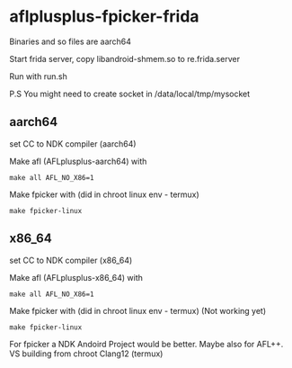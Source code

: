 # aflplusplus-fpicker-frida

Binaries and so files are aarch64

Start frida server, copy libandroid-shmem.so to re.frida.server

Run with run.sh

P.S You might need to create socket in /data/local/tmp/mysocket

## aarch64

set CC to NDK compiler (aarch64)

Make afl (AFLplusplus-aarch64) with 

```
make all AFL_NO_X86=1
```

Make fpicker with (did in chroot linux env - termux)

```
make fpicker-linux 

```

## x86_64


set CC to NDK compiler (x86_64)

Make afl (AFLplusplus-x86_64) with 

```
make all AFL_NO_X86=1

```
Make fpicker with (did in chroot linux env - termux) (Not working yet)

```
make fpicker-linux 

```

For fpicker a NDK Andoird Project would be better. Maybe also for AFL++. VS building from chroot Clang12 (termux)








